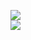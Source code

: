[![](https://img.shields.io/badge/Made%20With-Github%20Spray-lightgrey.svg?style=for-the-badge&logo=github)](https://github.com/Annihil/github-spray#23598)  
[![](https://i.imgur.com/2DrTn0Z.gif)](https://github.com/Annihil/github-spray)